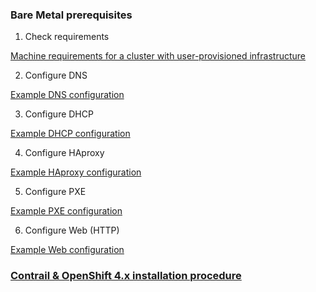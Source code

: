 ### Bare Metal prerequisites

1. Check requirements

  [Machine requirements for a cluster with user-provisioned infrastructure](https://docs.openshift.com/container-platform/4.4/installing/installing_bare_metal/installing-bare-metal.html#installation-requirements-user-infra_installing-bare-metal)

2. Configure DNS

  [Example DNS configuration](https://github.com/ovaleanujnpr/openshift4.x/tree/master/dns-config)

3. Configure DHCP

  [Example DHCP configuration](https://github.com/ovaleanujnpr/openshift4.x/tree/master/dhcp-config)

4. Configure HAproxy

  [Example HAproxy configuration](https://github.com/ovaleanujnpr/openshift4.x/tree/master/haproxy-config)

5. Configure PXE

  [Example PXE configuration](https://github.com/ovaleanujnpr/openshift4.x/tree/master/pxe-config)

6. Configure Web (HTTP)

  [Example Web configuration](https://github.com/ovaleanujnpr/openshift4.x/tree/master/web-config)


###  [Contrail & OpenShift 4.x installation procedure](https://github.com/ovaleanujnpr/openshift4.x/blob/master/docs/ocp4-contrail-vm-bms.md)
